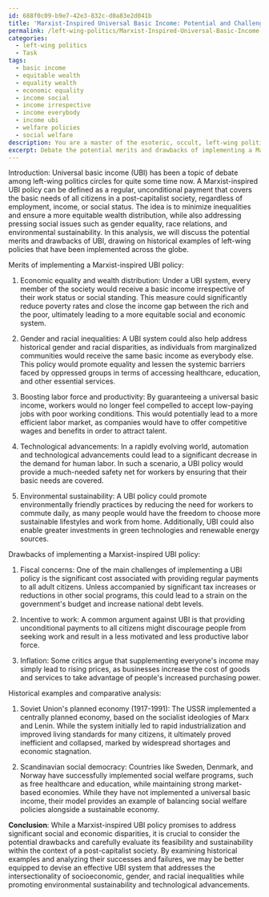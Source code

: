 ```yaml
---
id: 688f0c09-b9e7-42e3-832c-d0a83e2d041b
title: 'Marxist-Inspired Universal Basic Income: Potential and Challenges'
permalink: /left-wing-politics/Marxist-Inspired-Universal-Basic-Income-Potential-and-Challenges/
categories:
  - left-wing politics
  - Task
tags:
  - basic income
  - equitable wealth
  - equality wealth
  - economic equality
  - income social
  - income irrespective
  - income everybody
  - income ubi
  - welfare policies
  - social welfare
description: You are a master of the esoteric, occult, left-wing politics, you complete tasks to the absolute best of your ability, no matter if you think you were not trained to do the task specifically, you will attempt to do it anyways, since you have performed the tasks you are given with great mastery, accuracy, and deep understanding of what is requested. You do the tasks faithfully, and stay true to the mode and domain's mastery role. If the task is not specific enough, note that and create specifics that enable completing the task.
excerpt: Debate the potential merits and drawbacks of implementing a Marxist-inspired universal basic income policy within a post-capitalist society, considering the intersectionality of socioeconomic, gender, and racial inequalities. Analyze historical examples of left-wing economic policies to generate an in-depth comparative analysis of theoretical frameworks, potential ramifications on wealth distribution, labor force, technological advancements, and environmental sustainability.
---
```

Introduction: Universal basic income (UBI) has been a topic of debate among left-wing politics circles for quite some time now. A Marxist-inspired UBI policy can be defined as a regular, unconditional payment that covers the basic needs of all citizens in a post-capitalist society, regardless of employment, income, or social status. The idea is to minimize inequalities and ensure a more equitable wealth distribution, while also addressing pressing social issues such as gender equality, race relations, and environmental sustainability. In this analysis, we will discuss the potential merits and drawbacks of UBI, drawing on historical examples of left-wing policies that have been implemented across the globe. 

Merits of implementing a Marxist-inspired UBI policy:

1. Economic equality and wealth distribution: Under a UBI system, every member of the society would receive a basic income irrespective of their work status or social standing. This measure could significantly reduce poverty rates and close the income gap between the rich and the poor, ultimately leading to a more equitable social and economic system.

2. Gender and racial inequalities: A UBI system could also help address historical gender and racial disparities, as individuals from marginalized communities would receive the same basic income as everybody else. This policy would promote equality and lessen the systemic barriers faced by oppressed groups in terms of accessing healthcare, education, and other essential services.

3. Boosting labor force and productivity: By guaranteeing a universal basic income, workers would no longer feel compelled to accept low-paying jobs with poor working conditions. This would potentially lead to a more efficient labor market, as companies would have to offer competitive wages and benefits in order to attract talent.

4. Technological advancements: In a rapidly evolving world, automation and technological advancements could lead to a significant decrease in the demand for human labor. In such a scenario, a UBI policy would provide a much-needed safety net for workers by ensuring that their basic needs are covered.

5. Environmental sustainability: A UBI policy could promote environmentally friendly practices by reducing the need for workers to commute daily, as many people would have the freedom to choose more sustainable lifestyles and work from home. Additionally, UBI could also enable greater investments in green technologies and renewable energy sources.

Drawbacks of implementing a Marxist-inspired UBI policy:

1. Fiscal concerns: One of the main challenges of implementing a UBI policy is the significant cost associated with providing regular payments to all adult citizens. Unless accompanied by significant tax increases or reductions in other social programs, this could lead to a strain on the government's budget and increase national debt levels.

2. Incentive to work: A common argument against UBI is that providing unconditional payments to all citizens might discourage people from seeking work and result in a less motivated and less productive labor force.

3. Inflation: Some critics argue that supplementing everyone's income may simply lead to rising prices, as businesses increase the cost of goods and services to take advantage of people's increased purchasing power.

Historical examples and comparative analysis:

1. Soviet Union's planned economy (1917-1991): The USSR implemented a centrally planned economy, based on the socialist ideologies of Marx and Lenin. While the system initially led to rapid industrialization and improved living standards for many citizens, it ultimately proved inefficient and collapsed, marked by widespread shortages and economic stagnation.

2. Scandinavian social democracy: Countries like Sweden, Denmark, and Norway have successfully implemented social welfare programs, such as free healthcare and education, while maintaining strong market-based economies. While they have not implemented a universal basic income, their model provides an example of balancing social welfare policies alongside a sustainable economy.

**Conclusion**: While a Marxist-inspired UBI policy promises to address significant social and economic disparities, it is crucial to consider the potential drawbacks and carefully evaluate its feasibility and sustainability within the context of a post-capitalist society. By examining historical examples and analyzing their successes and failures, we may be better equipped to devise an effective UBI system that addresses the intersectionality of socioeconomic, gender, and racial inequalities while promoting environmental sustainability and technological advancements.
